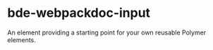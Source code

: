 # bde-webpackdoc-input

An element providing a starting point for your own reusable Polymer elements.